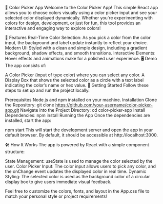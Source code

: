 🎨 Color Picker App
Welcome to the Color Picker App! This simple React app allows you to choose colors visually using a color picker input and see your selected color displayed dynamically. Whether you're experimenting with colors for design, development, or just for fun, this tool provides an interactive and engaging way to explore colors!

🌟 Features
Real-Time Color Selection: As you pick a color from the color input, the background and label update instantly to reflect your choice.
Modern UI: Styled with a clean and simple design, including a gradient background, shadow effects, and smooth transitions.
Interactive Elements: Hover effects and animations make for a polished user experience.
🖥️ Demo
The app consists of:

A Color Picker (input of type color) where you can select any color.
A Display Box that shows the selected color as a circle with a text label indicating the color’s name or hex value.
🚀 Getting Started
Follow these steps to set up and run the project locally.

Prerequisites
Node.js and npm installed on your machine.
Installation
Clone the Repository:
git clone https://github.com/your-username/color-picker-app.git
Navigate into the Project Directory:
cd color-picker-app
Install Dependencies:
npm install
Running the App
Once the dependencies are installed, start the app:

npm start
This will start the development server and open the app in your default browser. By default, it should be accessible at http://localhost:3000.

🛠️ How It Works
The app is powered by React with a simple component structure:

State Management: useState is used to manage the color selected by the user.
Color Picker Input: The color input allows users to pick any color, and the onChange event updates the displayed color in real time.
Dynamic Styling: The selected color is used as the background color of a circular display box to give users immediate visual feedback.

Feel free to customize the colors, fonts, and layout in the App.css file to match your personal style or project requirements!
